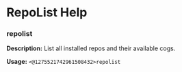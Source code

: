 # RepoList Help

### repolist

**Description:** List all installed repos and their available cogs.

**Usage:** `<@1275521742961508432>repolist`

